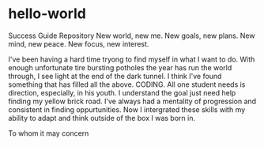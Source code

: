 # hello-world
Success Guide Repository
New world, new me.
New goals, new plans.
New mind, new peace.
New focus, new interest.

I've been having a hard time tryong to find myself in what I want to do. With enough unfortunate tire bursting potholes the year has run the world through, I see light at the end of the dark tunnel. I think I've found something that has filled all the above. CODING. All one student needs is direction, especially, in his youth. I understand the goal just need help finding my yellow brick road. I've always had a mentality of progression and consistent in finding oppurtunities. Now I intergrated these skills with my ability to adapt and think outside of the box I was born in.

To whom it may concern
